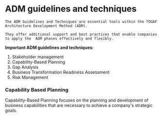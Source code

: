 # ADM guidelines and techniques
`The ADM Guidelines and Techniques are essential tools within the TOGAF 
Architecture Development Method (ADM).  ` 

`They offer additional support and best practices that enable companies to apply the 
ADM phases effectively and flexibly. 
`

**Important ADM guidelines and techniques:**
 1. Stakeholder management
 2. Capability-Based Planning
 3. Gap Analysis
 4. Business Transformation Readiness Assessment
 5. Risk Management


### Capability Based Planning
 Capability-Based Planning focuses on the planning and development of business 
capabilities that are necessary to achieve a company's strategic goals.
